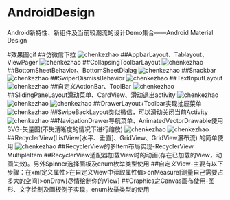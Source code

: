 # AndroidDesign
Android新特性、新组件及当前较潮流的设计Demo集合——Android Material Design


#效果图gif
##仿微信下拉
![chenkezhao](https://github.com/chenkezhao/AndroidDesign/blob/master/doc/smaple/1.gif "陈科肇")
##AppbarLayout、Tablayout、ViewPager
![chenkezhao](https://github.com/chenkezhao/AndroidDesign/blob/master/doc/smaple/2.gif "陈科肇")
##CollapsingToolbarLayout
![chenkezhao](https://github.com/chenkezhao/AndroidDesign/blob/master/doc/smaple/3.gif "陈科肇")
##BottomSheetBehavior、BottomSheetDialag
![chenkezhao](https://github.com/chenkezhao/AndroidDesign/blob/master/doc/smaple/8.gif "陈科肇")
##Snackbar
![chenkezhao](https://github.com/chenkezhao/AndroidDesign/blob/master/doc/smaple/4.gif "陈科肇")
##SwiperDismissBehavior
![chenkezhao](https://github.com/chenkezhao/AndroidDesign/blob/master/doc/smaple/5.gif "陈科肇")
##TextInputLayout
![chenkezhao](https://github.com/chenkezhao/AndroidDesign/blob/master/doc/smaple/6.gif "陈科肇")
##自定义ActionBar、ToolBar
![chenkezhao](https://github.com/chenkezhao/AndroidDesign/blob/master/doc/smaple/7.gif "陈科肇")
##SlidingPaneLayout滑动菜单、CardView、滑动退出activity
![chenkezhao](https://github.com/chenkezhao/AndroidDesign/blob/master/doc/smaple/9.gif "陈科肇")
![chenkezhao](https://github.com/chenkezhao/AndroidDesign/blob/master/doc/smaple/10.gif "陈科肇")
![chenkezhao](https://github.com/chenkezhao/AndroidDesign/blob/master/doc/smaple/15.gif "陈科肇")
##DrawerLayout+Toolbar实现抽屉菜单
![chenkezhao](https://github.com/chenkezhao/AndroidDesign/blob/master/doc/smaple/11.gif "陈科肇")
##SwipeBackLayout类似微信，可以滑动关闭当前Activity
![chenkezhao](https://github.com/chenkezhao/AndroidDesign/blob/master/doc/smaple/12.gif "陈科肇")
##NavigationDrawer导航菜单、AnimatedVectorDrawable使用SVG-矢量图(不失清晰度的情况下进行缩放)
![chenkezhao](https://github.com/chenkezhao/AndroidDesign/blob/master/doc/smaple/13.gif "陈科肇")
![chenkezhao](https://github.com/chenkezhao/AndroidDesign/blob/master/doc/smaple/14.png "陈科肇")
##RecyclerView(ListView[水平、垂直]、GridView、GridView瀑布流) 的简单使用
![chenkezhao](https://github.com/chenkezhao/AndroidDesign/blob/master/doc/smaple/16.gif "陈科肇")
##RecyclerView的多Item布局实现-RecyclerView MultipleItem
##RecyclerView适配器加载View时的动画(存在已加载的View，动画失效)。另外Spinner选择面板及enum枚举类型使用
##自定义View-主要有以下步骤：在xml定义属性>在自定义View中读取属性值>onMeasure[测量自己需要占多大的空间]>onDraw[尽情绘制你的View]
##Graphics之Canvas画布使用-图形、文字绘制及画板例子实现，enum枚举类型的使用
